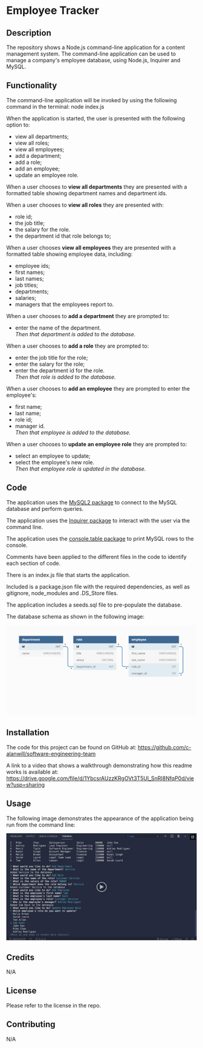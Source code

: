 # Employee Tracker

## Description

The repository shows a Node.js command-line application for a content management system.  The command-line application can be used to manage a company's employee database, using Node.js, Inquirer and MySQL.  


## Functionality

The command-line application will be invoked by using the following command in the terminal: node index.js

When the application is started, the user is presented with the following option to: 
* view all departments; 
* view all roles; 
* view all employees; 
* add a department; 
* add a role; 
* add an employee; 
* update an employee role.  

When a user chooses to **view all departments** they are presented with a formatted table showing department names and department ids.  

When a user chooses to **view all roles** they are presented with:
* role id; 
* the job title; 
* the salary for the role.
* the department id that role belongs to; 

When a user chooses **view all employees** they are presented with a formatted table showing employee data, including: 
* employee ids; 
* first names; 
* last names; 
* job titles;
* departments; 
* salaries; 
* managers that the employees report to.

When a user chooses to **add a department** they are prompted to:
* enter the name of the department.<br>
*Then that department is added to the database.*

When a user chooses to **add a role** they are prompted to: 
* enter the job title for the role;
* enter the salary for the role; 
* enter the department id for the role.<br>
*Then that role is added to the database.*

When a user chooses to **add an employee** they are prompted to enter the employee's:
* first name;
* last name;
* role id; 
* manager id.<br>
*Then that employee is added to the database.*

When a user chooses to **update an employee role** they are prompted to:
* select an employee to update; 
* select the employee's new role.<br>
*Then that employee role is updated in the database.* 

## Code

The application uses the [MySQL2 package](https://www.npmjs.com/package/mysql2) to connect to the MySQL database and perform queries.

The application uses the [Inquirer package](https://www.npmjs.com/package/inquirer/v/8.2.4) to interact with the user via the command line.

The application uses the [console.table package](https://www.npmjs.com/package/console.table) to print MySQL rows to the console.

Comments have been applied to the different files in the code to identify each section of code. 

There is an index.js file that starts the application.

Included is a package.json file with the required dependencies, as well as gitignore, node_modules and .DS_Store files.

The application includes a seeds.sql file to pre-populate the database. 

The database schema as shown in the following image:

![Database schema includes tables labeled “employee,” role,” and “department.”](./Assets/12-sql-homework-demo-01.png)


## Installation

The code for this project can be found on GitHub at: https://github.com/c-alanwill/software-engineering-team

A link to a video that shows a walkthrough demonstrating how this readme works is available at: https://drive.google.com/file/d/1YbcsrAUzzKRgOVt3T5Ul_SnRI8NfqP0d/view?usp=sharing

## Usage

The following image demonstrates the appearance of the application being run from the command line:

![Team](./Assets/12-sql-homework-video-thumbnail.png)

## Credits

N/A

## License

Please refer to the license in the repo.

## Contributing

N/A